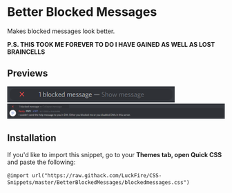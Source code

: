 # Better Blocked Messages
Makes blocked messages look better. 

**P.S. THIS TOOK ME FOREVER TO DO I HAVE GAINED AS WELL AS LOST BRAINCELLS**

## Previews
![Preview](https://raw.githubusercontent.com/LuckFire/CSS-Snippets/master/!%20Previews/BetterBlockedMessages1.png)
![Preview](https://raw.githubusercontent.com/LuckFire/CSS-Snippets/master/!%20Previews/BetterBlockedMessages2.png)

## Installation
If you'd like to import this snippet, go to your **Themes tab, open Quick CSS** and paste the following:
```
@import url("https://raw.githack.com/LuckFire/CSS-Snippets/master/BetterBlockedMessages/blockedmessages.css")
```

